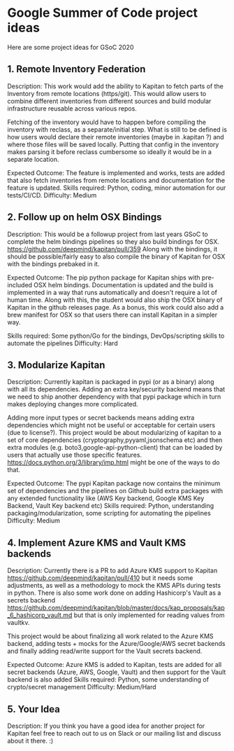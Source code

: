 # Google Summer of Code project ideas

Here are some project ideas for GSoC 2020


## 1. Remote Inventory Federation

Description: This work would add the ability to Kapitan to fetch parts of the Inventory from remote locations (https/git). This would allow users to combine different inventories from different sources and build modular infrastructure reusable across various repos.

Fetching of the inventory would have to happen before compiling the inventory with reclass, as a separate/initial step.
What is still to be defined is how users would declare their remote inventories (maybe in .kapitan ?) and where those files will be saved locally. Putting that config in the inventory makes parsing it before reclass cumbersome so ideally it would be in a separate location.

Expected Outcome: The feature is implemented and works, tests are added that also fetch inventories from remote locations and documentation for the feature is updated.
Skills required: Python, coding, minor automation for our tests/CI/CD.
Difficulty: Medium

## 2. Follow up on helm OSX Bindings

Description: This would be a followup project from last years GSoC to complete the helm bindings pipelines so they also build bindings for OSX. https://github.com/deepmind/kapitan/pull/359 Along with the bindings, it should be possible/fairly easy to also compile the binary of Kapitan for OSX with the bindings prebaked in it.

Expected Outcome: The pip python package for Kapitan ships with pre-included OSX helm bindings. Documentation is updated and the build is implemented in a way that runs automatically and doesn't require a lot of human time. Along with this, the student would also ship the OSX binary of Kapitan in the github releases page.
As a bonus, this work could also add a brew manifest for OSX so that users there can install Kapitan in a simpler way.

Skills required: Some python/Go for the bindings, DevOps/scripting skills to automate the pipelines
Difficulty: Hard

## 3. Modularize Kapitan

Description: Currently kapitan is packaged in pypi (or as a binary) along with all its dependencies. Adding an extra key/security backend means that we need to ship another dependency with that pypi package which in turn makes deploying changes more complicated.

Adding more input types or secret backends means adding extra dependencies which might not be useful or acceptable for certain users (due to license?).
This project would be about modularizing of kapitan to a set of core dependencies (cryptography,pyyaml,jsonschema etc) and then extra modules (e.g. boto3,google-api-python-client) that can be loaded by users that actually use those specific features.
https://docs.python.org/3/library/imp.html might be one of the ways to do that.

Expected Outcome: The pypi Kapitan package now contains the minimum set of dependencies and the pipelines on Github build extra packages with any extended functionality like (AWS Key backend, Google KMS Key Backend, Vault Key backend etc)
Skills required: Python, understanding packaging/modularization, some scripting for automating the pipelines
Difficulty: Medium

## 4. Implement Azure KMS and Vault KMS backends

Description: Currently there is a PR to add Azure KMS support to Kapitan https://github.com/deepmind/kapitan/pull/410 but it needs some adjustments, as well as a methodology to mock the KMS APIs during tests in python. There is also some work done on adding Hashicorp's Vault as a secrets backend https://github.com/deepmind/kapitan/blob/master/docs/kap_proposals/kap_6_hashicorp_vault.md but that is only implemented for reading values from vaultkv.

This project would be about finalizing all work related to the Azure KMS backend, adding tests + mocks for the Azure/Google/AWS secret backends and finally adding read/write support for the Vault secrets backend.

Expected Outcome: Azure KMS is added to Kapitan, tests are added for all secret backends (Azure, AWS, Google, Vault) and then support for the Vault backend is also added
Skills required: Python, some understanding of crypto/secret management
Difficulty: Medium/Hard

## 5. Your Idea

Description: If you think you have a good idea for another project for Kapitan feel free to reach out to us on Slack or our mailing list and discuss about it there. :)
